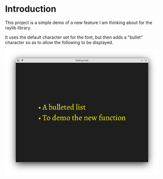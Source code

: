 # Introduction

This project is a simple demo of a new feature I am thinking about for the raylib library.

It uses the default character set for the font, but then adds a "bullet" character so as to allow the following to be displayed.

![](./Images/screenshot.png "Screenshot")

